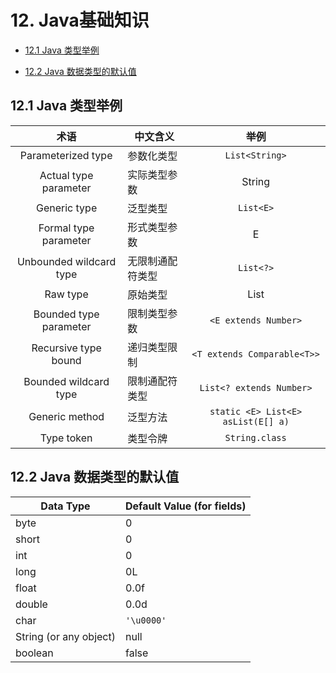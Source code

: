 # 12. Java基础知识

- [12.1 Java 类型举例](#121-java-类型举例)

- [12.2 Java 数据类型的默认值](#122-java-数据类型的默认值)

## 12.1 Java 类型举例
        
  | 术语 | 中文含义 | 举例 |
  |:-------:|----------|:-------:|
  | Parameterized type |    参数化类型    |    `List<String>`    |
  | Actual type parameter    |    实际类型参数    |    String    |
  | Generic type  |    泛型类型    |    `List<E>`    |
  | Formal type parameter     |    形式类型参数    |    E    |
  | Unbounded wildcard type     |    无限制通配符类型    |    `List<?>`    |
  | Raw type     |    原始类型    |    List    |
  | Bounded type parameter |    限制类型参数    |    `<E extends Number>`    |
  | Recursive type bound |    递归类型限制    |    `<T extends Comparable<T>>`    |
  | Bounded wildcard type |    限制通配符类型    |    `List<? extends Number>`    |
  | Generic method |    泛型方法    |    `static <E> List<E> asList(E[] a)`    |
  | Type token |    类型令牌    |    `String.class`    |


## 12.2 Java 数据类型的默认值


  | Data Type | Default Value (for fields) |
  |-------|----------|
  | byte |    0    |
  | short    |    0    |
  | int  |    0    |
  | long |    0L    |
  | float    |    0.0f    |
  | double  |    0.0d    |
  | char |    `'\u0000'`    |
  | String (or any object)    |    null    |
  | boolean  |    false    |